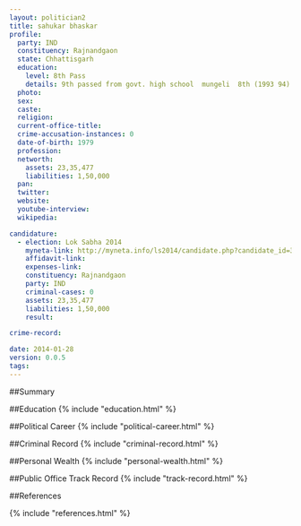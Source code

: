 ```yaml
---
layout: politician2
title: sahukar bhaskar
profile: 
  party: IND
  constituency: Rajnandgaon
  state: Chhattisgarh
  education: 
    level: 8th Pass
    details: 9th passed from govt. high school  mungeli  8th (1993 94)  & 5th passed from govt. formal secondary school  distt. mungeli
  photo: 
  sex: 
  caste: 
  religion: 
  current-office-title: 
  crime-accusation-instances: 0
  date-of-birth: 1979
  profession: 
  networth: 
    assets: 23,35,477
    liabilities: 1,50,000
  pan: 
  twitter: 
  website: 
  youtube-interview: 
  wikipedia: 

candidature: 
  - election: Lok Sabha 2014
    myneta-link: http://myneta.info/ls2014/candidate.php?candidate_id=3914
    affidavit-link: 
    expenses-link: 
    constituency: Rajnandgaon 
    party: IND
    criminal-cases: 0
    assets: 23,35,477
    liabilities: 1,50,000
    result:  

crime-record: 

date: 2014-01-28
version: 0.0.5
tags: 
---
```

##Summary


##Education
{% include "education.html" %}


##Political Career
{% include "political-career.html" %}


##Criminal Record
{% include "criminal-record.html" %}


##Personal Wealth
{% include "personal-wealth.html" %}


##Public Office Track Record
{% include "track-record.html" %}


##References


{% include "references.html" %}